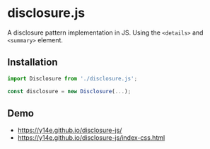 # disclosure.js
A disclosure pattern implementation in JS. Using the `<details>` and `<summary>` element.
## Installation
```js
import Disclosure from './disclosure.js';

const disclosure = new Disclosure(...);
```
## Demo
- https://y14e.github.io/disclosure-js/
- https://y14e.github.io/disclosure-js/index-css.html
